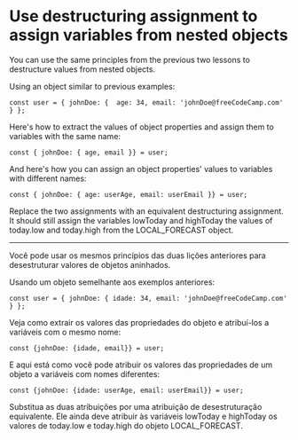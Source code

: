 # Use destructuring assignment to assign variables from nested objects

You can use the same principles from the previous two lessons to destructure values from nested objects.

Using an object similar to previous examples:

`const user = {
  johnDoe: { 
    age: 34,
    email: 'johnDoe@freeCodeCamp.com'
  }
};`

Here's how to extract the values of object properties and assign them to variables with the same name:

`const { johnDoe: { age, email }} = user;`

And here's how you can assign an object properties' values to variables with different names:

`const { johnDoe: { age: userAge, email: userEmail }} = user;`

Replace the two assignments with an equivalent destructuring assignment. It should still assign the variables lowToday and highToday the values of today.low and today.high from the LOCAL_FORECAST object.

---

Você pode usar os mesmos princípios das duas lições anteriores para desestruturar valores de objetos aninhados.

Usando um objeto semelhante aos exemplos anteriores:

`const user = {
   johnDoe: {
     idade: 34,
     email: 'johnDoe@freeCodeCamp.com'
   }
}; `

Veja como extrair os valores das propriedades do objeto e atribuí-los a variáveis com o mesmo nome:

`const {johnDoe: {idade, email}} = user;`

E aqui está como você pode atribuir os valores das propriedades de um objeto a variáveis com nomes diferentes:

`const {johnDoe: {idade: userAge, email: userEmail}} = user;`

Substitua as duas atribuições por uma atribuição de desestruturação equivalente. Ele ainda deve atribuir às variáveis lowToday e highToday os valores de today.low e today.high do objeto LOCAL_FORECAST.